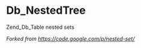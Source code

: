 Db_NestedTree
=============

Zend_Db_Table nested sets

*Forked from https://code.google.com/p/nested-set/*

